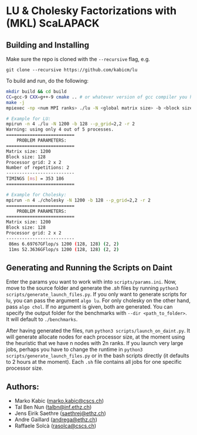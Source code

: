 # LU & Cholesky Factorizations with (MKL) ScaLAPACK

## Building and Installing

Make sure the repo is cloned with the `--recursive` flag, e.g.
```
git clone --recursive https://github.com/kabicm/lu
```

To build and run, do the following:

```bash
mkdir build && cd build
CC=gcc-9 CXX=g++-9 cmake .. # or whatever version of gcc compiler you have
make -j
mpiexec -np <num MPI ranks> ./lu -N <global matrix size> -b <block size> --p_grid=<prow>,<pcol> -r <num of repetitions>

# Example for LU:
mpirun -n 4 ./lu -N 1200 -b 128 --p_grid=2,2 -r 2
Warning: using only 4 out of 5 processes.
==========================
    PROBLEM PARAMETERS:
==========================
Matrix size: 1200
Block size: 128
Processor grid: 2 x 2
Number of repetitions: 2
--------------------------
TIMINGS [ms] = 353 186
==========================

# Example for Cholesky:
mpirun -n 4 ./cholesky -N 1200 -b 128 --p_grid=2,2 -r 2
==========================
    PROBLEM PARAMETERS:
==========================
Matrix size: 1200
Block size: 128
Processor grid: 2 x 2
--------------------------
 86ms 6.69767GFlop/s 1200 (128, 128) (2, 2)
 11ms 52.3636GFlop/s 1200 (128, 128) (2, 2)
```

## Generating and Running the Scripts on Daint
Enter the params you want to work with into `scripts/params.ini`. Now, move to the source folder and generate the _.sh_ files by running `python3 scripts/generate_launch_files.py`. If you only want to generate scripts for lu, you can pass the argument `algo lu`. For only cholesky on the other hand, pass `algo chol`. If no argument is given, both are generated. You can specify the output folder for the benchmarks with `--dir <path_to_folder>`. It will default to `./benchmarks`.

After having generated the files, run `python3 scripts/launch_on_daint.py`. It will generate allocate nodes for each processor size, at the moment using the heuristic that we have n nodes with 2n ranks. If you launch very large jobs, perhaps you have to change the runtime in  `python3 scripts/generate_launch_files.py` or in the bash scripts directly (it defaults to 2 hours at the moment).
Each `.sh` file contains all jobs for one specific processor size. 

## Authors:
- Marko Kabic (marko.kabic@cscs.ch)
- Tal Ben Nun (talbn@inf.ethz.ch)
- Jens Eirik Saethre (saethrej@ethz.ch)
- Andre Gaillard (andrega@ethz.ch)
- Raffaele Solcà (rasolca@cscs.ch)
